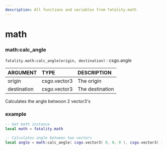 ```yaml
---
description: All functions and variables from fatality.math
---
```


# math

### math:calc\_angle

`fatality.math:calc_angle(origin, destination)` : csgo.angle

| ARGUMENT | TYPE | DESCRIPTION |
| :--- | :--- | :--- |
| origin | csgo.vector3 | The origin |
| destination | csgo.vector3 | The destination |

Calculates the angle betwoon 2 vector3's

### example

```lua
-- Get math instance
local math = fatality.math

-- Calculates angle between two vectors
local angle = math:calc_angle( csgo.vector3( 0, 0, 0 ), csgo.vector3( 100, 50, 300 ) )
```

